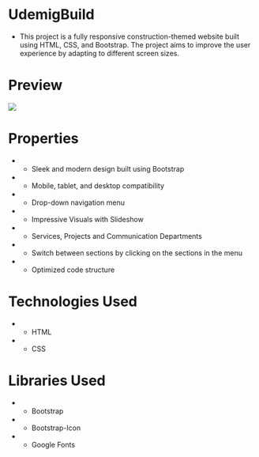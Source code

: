 # UdemigBuild

- This project is a fully responsive construction-themed website built using HTML, CSS, and Bootstrap. The project aims to improve the user experience by adapting to different screen sizes.

# Preview

 ![](/buildimg/udemigbuild.gif)

#  Properties

- - Sleek and modern design built using Bootstrap

- - Mobile, tablet, and desktop compatibility

- - Drop-down navigation menu

- - Impressive Visuals with Slideshow

- - Services, Projects and Communication Departments

- - Switch between sections by clicking on the sections in the menu

- - Optimized code structure

# Technologies Used

- - HTML
- - CSS

# Libraries Used

- - Bootstrap
- - Bootstrap-Icon
- - Google Fonts
